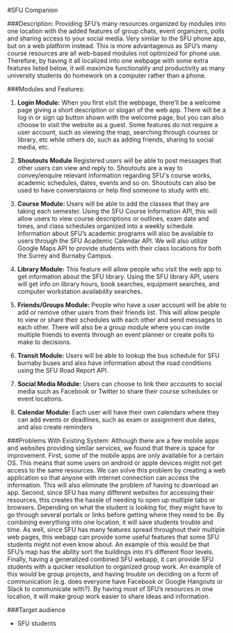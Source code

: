 #SFU Companion

###Description:
Providing SFU’s many resources organized by modules into one location with the added features of group chats, event organizers, polls and sharing access to your social media. Very similar to the SFU phone app, but on a web platform instead. This is more advantageous as SFU’s many course resources are all web-based modules not optimized for phone use. Therefore, by having it all localized into one webpage with some extra features listed below, it will maximize functionality and productivity as many university students do homework on a computer rather than a phone.

###Modules and Features:
1. **Login Module:** When you first visit the webpage, there’ll be a welcome page giving a short description or slogan of the web app. There will be a log in or sign up button shown with the welcome page, but you can also choose to visit the website as a guest. Some features do not require a user account, such as viewing the map, searching through courses or library, etc while others do, such as adding friends, sharing to social media, etc.

2. **Shoutouts Module** Registered users will be able to post messages that other users can view and reply to. Shoutouts are a way to convey/enquire relevant information regarding SFU's course works, academic schedules, dates, events and so on. Shoutouts can also be used to have converstaions or help find someone to study with etc.

3. **Course Module:** Users will be able to add the classes that they are taking each semester. Using the SFU Course Information API, this will allow users to view course descriptions or outlines, exam date and times, and class schedules organized into a weekly schedule. Information about SFU’s academic programs will also be available to users through the SFU Academic Calendar API. We will also utilize Google Maps API to provide students with their class locations for both the Surrey and Burnaby Campus.

4. **Library Module:** This feature will allow people who visit the web app to get information about the SFU library. Using the SFU library API, users will get info on library hours, book searches, equipment searches, and computer workstation availability searches.

5. **Friends/Groups Module:** People who have a user account will be able to add or remove other users from their friends list. This will allow people to view or share their schedules with each other and send messages to each other. There will also be a group module where you can invite multiple friends to events through an event planner or create polls to make to decisions.

6. **Transit Module:** Users will be able to lookup the bus schedule for SFU burnaby buses and also have information about the road conditions using the SFU Road Report API.

7. **Social Media Module:** Users can choose to link their accounts to social media such as Facebook or Twitter to share their course schedules or event locations.

8. **Calendar Module:** Each user will have their own calendars where they can add events or deadlines, such as exam or assignment due dates, and also create reminders

###Problems With Existing System:
Although there are a few mobile apps and websites providing similar services, we found that there is space for improvement. First, some of the mobile apps are only available for a certain OS. This means that some users on android or apple devices might not get access to the same resources. We can solve this problem by creating a web application so that anyone with internet connection can access the information. This will also eliminate the problem of having to download an app. Second, since SFU has many different websites for accessing their resources, this creates the hassle of needing to open up multiple tabs or browsers. Depending on what the student is looking for, they might have to go through several portals or links before getting where they need to be. By combining everything into one location, it will save students trouble and time. As well, since SFU has many features spread throughout their multiple web pages, this webapp can provide some useful features that some SFU students might not even know about. An example of this would be that SFU’s  map has the ability sort the buildings into it’s different floor levels. Finally, having a generalized combined SFU webapp, it can provide SFU students with a quicker resolution to organized group work. An example of this would be group projects, and having trouble on deciding on a form of communication (e.g. does everyone have Facebook or Google Hangouts or Slack to communicate with?). By having most of SFU’s resources in one location, it will make group work easier to share ideas and information.

###Target audience
* SFU students

